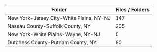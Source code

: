 | Folder                                   |   Files / Folders |
|------------------------------------------|-------------------|
| New York-Jersey City-White Plains, NY-NJ |               147 |
| Nassau County-Suffolk County, NY         |               205 |
| New York-White Plains-Wayne, NY-NJ       |                 0 |
| Dutchess County-Putnam County, NY        |                80 |